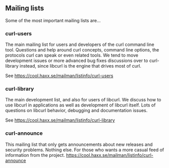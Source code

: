 ## Mailing lists

Some of the most important mailing lists are...

### curl-users

The main mailing list for users and developers of the curl command line
tool. Questions and help around curl concepts, command line options, the
protocols curl can speak or even related tools. We tend to move development
issues or more advanced bug fixes discussions over to curl-library instead,
since libcurl is the engine that drives most of curl.

See https://cool.haxx.se/mailman/listinfo/curl-users

### curl-library

The main development list, and also for users of libcurl. We discuss how to
use libcurl in applications as well as development of libcurl itself. Lots of
questions on libcurl behavior, debugging and documentation issues.

See https://cool.haxx.se/mailman/listinfo/curl-library

### curl-announce

This mailing list that only gets announcements about new releases and security
problems. Nothing else. For those who wants a more casual feed of information
from the project. https://cool.haxx.se/mailman/listinfo/curl-announce
